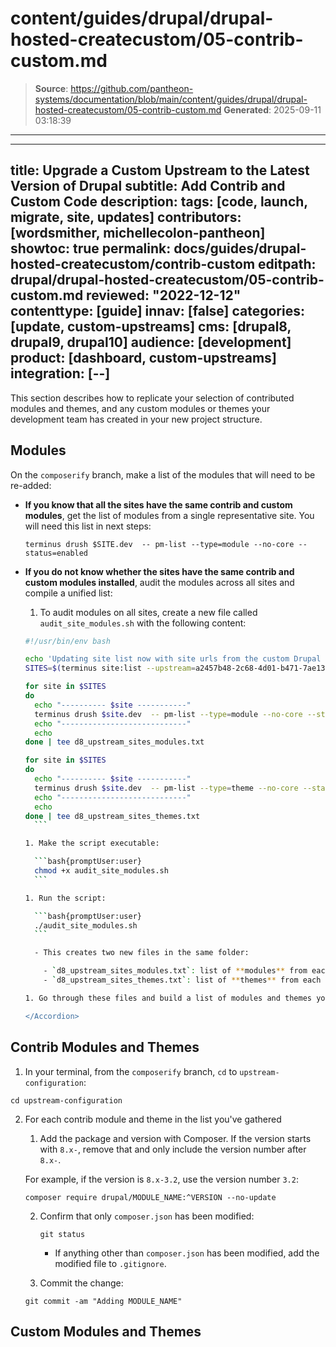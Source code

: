 # content/guides/drupal/drupal-hosted-createcustom/05-contrib-custom.md

> **Source**: https://github.com/pantheon-systems/documentation/blob/main/content/guides/drupal/drupal-hosted-createcustom/05-contrib-custom.md
> **Generated**: 2025-09-11 03:18:39

---

---
title: Upgrade a Custom Upstream to the Latest Version of Drupal
subtitle: Add Contrib and Custom Code
description: 
tags: [code, launch, migrate, site, updates]
contributors: [wordsmither, michellecolon-pantheon]
showtoc: true
permalink: docs/guides/drupal-hosted-createcustom/contrib-custom
editpath: drupal/drupal-hosted-createcustom/05-contrib-custom.md
reviewed: "2022-12-12"
contenttype: [guide]
innav: [false]
categories: [update, custom-upstreams]
cms: [drupal8, drupal9, drupal10]
audience: [development]
product: [dashboard, custom-upstreams]
integration: [--]
---

This section describes how to replicate your selection of contributed modules and themes, and any custom modules or themes your development team has created in your new project structure.

## Modules

On the `composerify` branch, make a list of the modules that will need to be re-added:

- **If you know that all the sites have the same contrib and custom modules**, get the list of modules from a single representative site. You will need this list in next steps:

  ```bash{promptUser:user}
  terminus drush $SITE.dev  -- pm-list --type=module --no-core --status=enabled
  ```

- **If you do not know whether the sites have the same contrib and custom modules installed**, audit the modules across all sites and compile a unified list:

  <Accordion title="Audit Contrib and Custom Modules" id="audit-contrib-custom-modules" icon="wrench">

  1. To audit modules on all sites, create a new file called `audit_site_modules.sh` with the following content:

    ```bash:title=audit_site_modules.sh
    #!/usr/bin/env bash

    echo 'Updating site list now with site urls from the custom Drupal Upstream.'
    SITES=$(terminus site:list --upstream=a2457b48-2c68-4d01-b471-7ae1337c9320 --field=Name)

    for site in $SITES
    do
      echo "---------- $site -----------"
      terminus drush $site.dev  -- pm-list --type=module --no-core --status=enabled
      echo "----------------------------"
      echo
    done | tee d8_upstream_sites_modules.txt

    for site in $SITES
    do
      echo "---------- $site -----------"
      terminus drush $site.dev  -- pm-list --type=theme --no-core --status=enabled
      echo "----------------------------"
      echo
    done | tee d8_upstream_sites_themes.txt
      ```
    
  1. Make the script executable:

      ```bash{promptUser:user}
      chmod +x audit_site_modules.sh
      ```
    
  1. Run the script:

      ```bash{promptUser:user}
      ./audit_site_modules.sh
      ```

      - This creates two new files in the same folder:

        - `d8_upstream_sites_modules.txt`: list of **modules** from each site
        - `d8_upstream_sites_themes.txt`: list of **themes** from each site

  1. Go through these files and build a list of modules and themes you'll need to add to the codebase.

  </Accordion>

## Contrib Modules and Themes

1. In your terminal, from the `composerify` branch, `cd` to `upstream-configuration`:

  ```bash{promptUser:user}
  cd upstream-configuration
  ```

2. For each contrib module and theme in the list you've gathered

    1. Add the package and version with Composer. If the version starts with `8.x-`, remove that and only include the version number after `8.x-`.

      For example, if the version is `8.x-3.2`, use the version number `3.2`:

      ```bash{promptUser:user}
      composer require drupal/MODULE_NAME:^VERSION --no-update
      ```

    2. Confirm that only `composer.json` has been modified:

       ```bash{promptUser:user}
       git status
       ```

       - If anything other than `composer.json` has been modified, add the modified file to `.gitignore`.

    3. Commit the change:

      ```bash{promptUser:user}
      git commit -am "Adding MODULE_NAME"
      ```

## Custom Modules and Themes

<Partial file="drupal/custom-modules-themes.md" />
